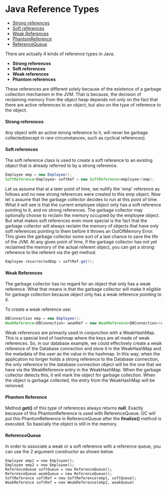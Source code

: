 # Java Reference Types
* [Strong references](#strong-references)
* [Soft references](#soft-references)
* [Weak References](#weak-references)
* [PhantomReference](#phantom-reference)
* [ReferenceQueue](#referencequeue)

There are actually 4 kinds of reference types in Java.
* **Strong references**
* **Soft references**
* **Weak references**
* **Phantom references**

These references are different solely because of the existence of a garbage collection mechanism in the JVM. That is because, the decision of reclaiming memory from the object heap depends not only on the fact that there are active references to an object, but also on the type of reference to the object.

#### Strong references
Any object with an active strong reference to it, will never be garbage collected(except in rare circumstances, such as cyclical references).

#### Soft references
The soft reference class is used to create a soft reference to an existing object that is already referred to by a strong reference.
```java
Employee emp = new Employee();
SoftReference<Employee> softRef = new SoftReference<employee>(emp);
```
Let us assume that at a later point of time, we nullify the 'emp' reference as follows and no new strong references were created to this emp object. Now let`s assume that the garbage collector decides to run at this point of time. What it will see is that the current employee object only has a soft reference pointing to it, and no strong references. The garbage collector may optionally choose to reclaim the memory occupied by the employee object. But what makes soft references even more special is the fact that the garbage collector will always reclaim the memory of objects that have only soft references pointing to them before it throws an OutOfMemory Error. This gives the garbage collector some sort of a last chance to save the life of the JVM. At any given point of time, if the garbage collector has not yet reclaimed the memory of the actual referent object, you can get a strong
reference to the referent via the get method.
```java
Employee resurrectedEmp = softRef.get();
```

#### Weak References
The garbage collector has no regard for an object that only has a weak reference. What that means is that the garbage collector will make it eligible for garbage collection because object only has a weak reference pointing to it.

To create a weak reference use:
```java
DBConnection emp = new Employee();
WeakReference<DBConnection> weakRef = new WeakReference<DBConnection>(emp);
```
Weak references are primarily used in conjunction with a WeakHashMap. This is a special kind of hashmap where the keys are all made of weak references. So, in our database example, we could effectively create a weak reference of the Database connection and store it in the WeakHashMap and the metadata of the user as the value in the hashmap. In this way, when the application no longer holds a strong reference to the Database connection, the only reference to the database connection object will be the one that we have via the WeakReference entry in the WeakHashMap. When the garbage collector detects this, it will mark the object for garbage collection. When the object is garbage collected, the entry from the WeakHashMap will be removed.
#### Phantom Reference
Method **get()** of this type of references always returns **null**. Exactly because of this PhantomReference is used with ReferenceQueue. GC will put this PhantomReference in ReferenceQueue after the **finalize()** method is executed. So basically the object is still in the memory.
#### ReferenceQueue
In order to associate a weak or a soft reference with a reference queue, you can use the 2 argument constructor as shown below.
```
Employee emp1 = new Employee();
Employee emp2 = new Employee();
ReferenceQueue softQueue = new ReferenceQueue();
ReferenceQueue weakQueue = new ReferenceQueue();
SoftReference softRef = new SoftReference(emp1, softQueue);
WeakReference softRef = new WeakReference(emp2, weakQueue)
```
